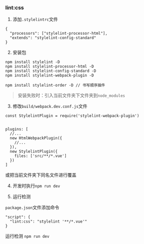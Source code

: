 
### lint:css

1. 添加`.stylelintrc`文件

```
{
  "processors": ["stylelint-processor-html"],
  "extends": "stylelint-config-standard"
}
```

2. 安装包

```
npm install stylelint -D
npm install stylelint-processor-html -D
npm install stylelint-config-standard -D
npm install stylelint-webpack-plugin -D

npm install stylelint-order -D // 书写顺序插件
```

> 安装失败时：引入当前文件夹下文件夹到`node_modules`

3. 修改`build/webpack.dev.conf.js`文件

```
const StylelintPlugin = require('stylelint-webpack-plugin')


plugins: [
  //...
  new HtmlWebpackPlugin({
    //...
  }),
  new StylelintPlugin({
    files: ['src/**/*.vue']
  })
]

```

或把当前文件夹下同名文件进行覆盖

4. 开发时执行`npm run dev`

<over>

5. 运行检测

`package.json`文件添加命令
```
"script": {
  "lint:css": "stylelint '**/*.vue'"
}
```

运行检测
`npm run dev`

